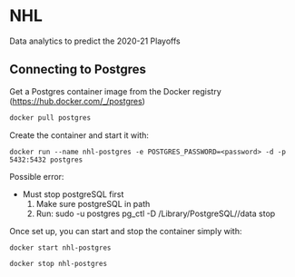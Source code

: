 # NHL

Data analytics to predict the 2020-21 Playoffs

## Connecting to Postgres

Get a Postgres container image from the Docker registry (<https://hub.docker.com/_/postgres>)
```bash
docker pull postgres
```

Create the container and start it with: 
```
docker run --name nhl-postgres -e POSTGRES_PASSWORD=<password> -d -p 5432:5432 postgres
```

Possible error:
 - Must stop postgreSQL first
    1. Make sure postgreSQL in path
    2. Run: sudo -u postgres pg_ctl -D /Library/PostgreSQL/<version>/data stop

Once set up, you can start and stop the container simply with:
```
docker start nhl-postgres
```

```
docker stop nhl-postgres
```


